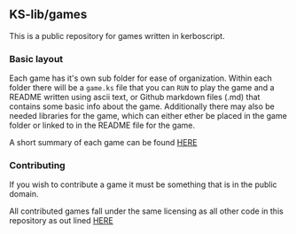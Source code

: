 ## KS-lib/games

This is a public repository for games written in kerboscript.

### Basic layout

Each game has it's own sub folder for ease of organization.
Within each folder there will be a `game.ks` file that you can `RUN` to play the game and a README written using ascii text, or Github markdown files (.md) that contains some basic info about the game.
Additionally there may also be needed libraries for the game, which can either ether be placed in the game folder or linked to in the README file for the game.

A short summary of each game can be found [HERE](https://github.com/KSP-KOS/KSLib/blob/master/games/SUMMARY.md)

### Contributing

If you wish to contribute a game it must be something that is in the public domain.

All contributed games fall under the same licensing as all other code in this repository as out lined [HERE](https://github.com/KSP-KOS/KSLib/blob/master/README.md#licensing)